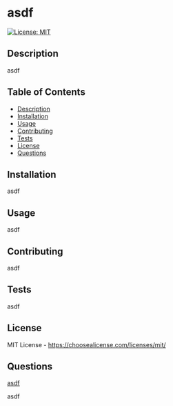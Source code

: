 # asdf
[![License: MIT](https://img.shields.io/badge/License-MIT-yellow.svg)](https://choosealicense.com/licenses/mit/)
## Description
asdf
## Table of Contents
- [Description](#description)
- [Installation](#installation)
- [Usage](#usage)
- [Contributing](#contributing)
- [Tests](#tests)
- [License](#license)
- [Questions](#questions)

## Installation
asdf
## Usage
asdf
## Contributing
asdf
## Tests
asdf
## License
MIT License - https://choosealicense.com/licenses/mit/
## Questions
[asdf](https://github.com/asdf)
  
asdf